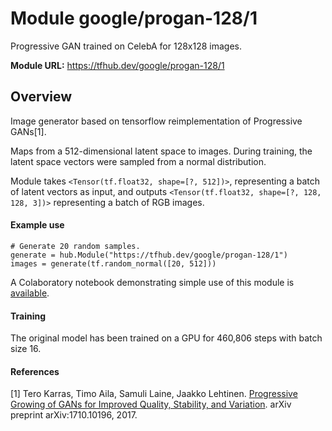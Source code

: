 # Module google/progan-128/1
Progressive GAN trained on CelebA for 128x128 images.

**Module URL:** https://tfhub.dev/google/progan-128/1

## Overview

Image generator based on tensorflow reimplementation of Progressive GANs[1].

Maps from a 512-dimensional latent space to images. During training, the latent
space vectors were sampled from a normal distribution.

Module takes `<Tensor(tf.float32, shape=[?, 512])>`, representing a batch of 
latent vectors as input, and outputs 
`<Tensor(tf.float32, shape=[?, 128, 128, 3])>` representing a batch of RGB 
images.

#### Example use
```
# Generate 20 random samples.
generate = hub.Module("https://tfhub.dev/google/progan-128/1")
images = generate(tf.random_normal([20, 512]))
```

A Colaboratory notebook demonstrating simple use of this module is [available](https://colab.research.google.com/github/tensorflow/hub/blob/master/examples/colab/tf_hub_generative_image_module.ipynb).

#### Training
The original model has been trained on a GPU for 460,806 steps with batch size 
16.

#### References
[1] Tero Karras, Timo Aila, Samuli Laine, Jaakko Lehtinen.
[Progressive Growing of GANs for Improved Quality, Stability, and Variation](https://arxiv.org/abs/1710.10196). 
arXiv preprint arXiv:1710.10196, 2017.
